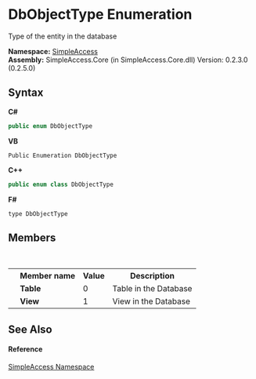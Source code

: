 # DbObjectType Enumeration
 

Type of the entity in the database

**Namespace:**&nbsp;<a href="N_SimpleAccess">SimpleAccess</a><br />**Assembly:**&nbsp;SimpleAccess.Core (in SimpleAccess.Core.dll) Version: 0.2.3.0 (0.2.5.0)

## Syntax

**C#**<br />
``` C#
public enum DbObjectType
```

**VB**<br />
``` VB
Public Enumeration DbObjectType
```

**C++**<br />
``` C++
public enum class DbObjectType
```

**F#**<br />
``` F#
type DbObjectType
```


## Members
&nbsp;<table><tr><th></th><th>Member name</th><th>Value</th><th>Description</th></tr><tr><td /><td target="F:SimpleAccess.DbObjectType.Table">**Table**</td><td>0</td><td>Table in the Database</td></tr><tr><td /><td target="F:SimpleAccess.DbObjectType.View">**View**</td><td>1</td><td>View in the Database</td></tr></table>

## See Also


#### Reference
<a href="N_SimpleAccess">SimpleAccess Namespace</a><br />